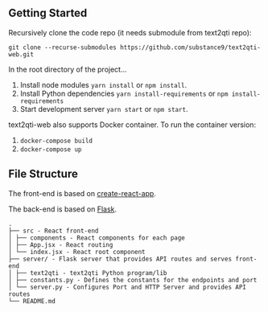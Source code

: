 ﻿## Getting Started
Recursively clone the code repo (it needs submodule from text2qti repo):
```
git clone --recurse-submodules https://github.com/substance9/text2qti-web.git
```

In the root directory of the project...

1. Install node modules `yarn install` or `npm install`.
2. Install Python dependencies `yarn install-requirements` or `npm install-requirements`
3. Start development server `yarn start` or `npm start`.

text2qti-web also supports Docker container. To run the container version:
1. `docker-compose build`
2. `docker-compose up`


## File Structure

The front-end is based on [create-react-app](https://github.com/facebook/create-react-app).

The back-end is based on [Flask](https://github.com/pallets/flask).

```
.
├── src - React front-end
│ ├── components - React components for each page
│ ├── App.jsx - React routing
│ └── index.jsx - React root component
├── server/ - Flask server that provides API routes and serves front-end
│ ├── text2qti - text2qti Python program/lib
│ ├── constants.py - Defines the constants for the endpoints and port
│ └── server.py - Configures Port and HTTP Server and provides API routes
└── README.md
```
